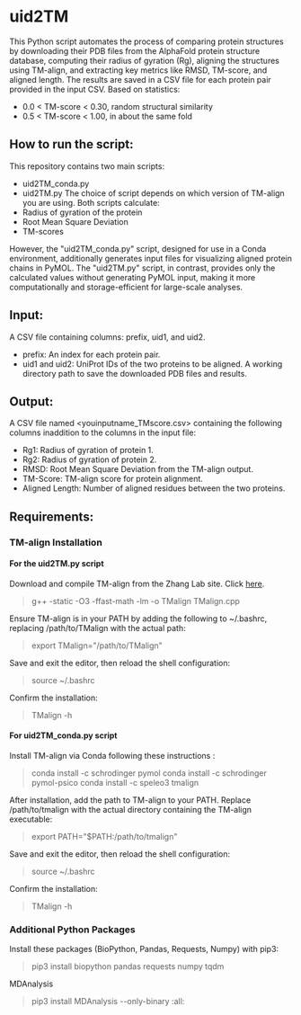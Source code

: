# uid2TM
This Python script automates the process of comparing protein structures by downloading their PDB files from the AlphaFold protein structure database, computing their radius of gyration (Rg), aligning the structures using TM-align, and extracting key metrics like RMSD, TM-score, and aligned length. The results are saved in a CSV file for each protein pair provided in the input CSV. Based on statistics:
- 0.0 < TM-score < 0.30, random structural similarity              
- 0.5 < TM-score < 1.00, in about the same fold                   

## How to run the script:
This repository contains two main scripts:

- uid2TM_conda.py
- uid2TM.py
The choice of script depends on which version of TM-align you are using. Both scripts calculate:
- Radius of gyration of the protein
- Root Mean Square Deviation 
- TM-scores

However, the "uid2TM_conda.py" script, designed for use in a Conda environment, additionally generates input files for visualizing aligned protein chains in PyMOL. The "uid2TM.py" script, in contrast, provides only the calculated values without generating PyMOL input, making it more computationally and storage-efficient for large-scale analyses.

## Input:
A CSV file containing columns: prefix, uid1, and uid2.
- prefix: An index for each protein pair.
- uid1 and uid2: UniProt IDs of the two proteins to be aligned.
A working directory path to save the downloaded PDB files and results.

## Output:
A CSV file named <youinputname_TMscore.csv> containing the following columns inaddition to the columns in the input file:
- Rg1: Radius of gyration of protein 1.
- Rg2: Radius of gyration of protein 2.
- RMSD: Root Mean Square Deviation from the TM-align output.
- TM-Score: TM-align score for protein alignment.
- Aligned Length: Number of aligned residues between the two proteins.

## Requirements:

### TM-align Installation
#### For the uid2TM.py script
Download and compile TM-align from the Zhang Lab site. Click [here](https://zhanggroup.org/TM-align/TMalign.cpp). 
> g++ -static -O3 -ffast-math -lm -o TMalign TMalign.cpp

Ensure TM-align is in your PATH by adding the following to ~/.bashrc, 
replacing /path/to/TMalign with the actual path:
> export TMalign="/path/to/TMalign"

Save and exit the editor, then reload the shell configuration:
> source ~/.bashrc

Confirm the installation:
> TMalign -h

#### For uid2TM_conda.py script
Install TM-align via Conda following these instructions :
> conda install -c schrodinger pymol
> conda install -c schrodinger pymol-psico
> conda install -c speleo3 tmalign

After installation, add the path to TM-align to your PATH. 
Replace /path/to/tmalign with the actual directory containing the TM-align executable:
> export PATH="$PATH:/path/to/tmalign"

Save and exit the editor, then reload the shell configuration:
> source ~/.bashrc

Confirm the installation:
> TMalign -h

### Additional Python Packages
Install these packages (BioPython, Pandas, Requests, Numpy) with pip3:
>pip3 install biopython pandas requests numpy tqdm

MDAnalysis
>pip3 install MDAnalysis --only-binary :all:
